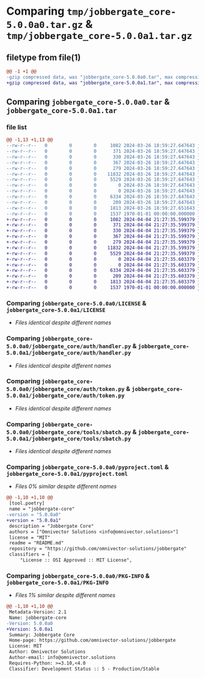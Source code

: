 # Comparing `tmp/jobbergate_core-5.0.0a0.tar.gz` & `tmp/jobbergate_core-5.0.0a1.tar.gz`

## filetype from file(1)

```diff
@@ -1 +1 @@
-gzip compressed data, was "jobbergate_core-5.0.0a0.tar", max compression
+gzip compressed data, was "jobbergate_core-5.0.0a1.tar", max compression
```

## Comparing `jobbergate_core-5.0.0a0.tar` & `jobbergate_core-5.0.0a1.tar`

### file list

```diff
@@ -1,13 +1,13 @@
--rw-r--r--   0        0        0     1082 2024-03-26 18:59:27.647643 jobbergate_core-5.0.0a0/LICENSE
--rw-r--r--   0        0        0      371 2024-03-26 18:59:27.647643 jobbergate_core-5.0.0a0/README.md
--rw-r--r--   0        0        0      330 2024-03-26 18:59:27.647643 jobbergate_core-5.0.0a0/jobbergate_core/__init__.py
--rw-r--r--   0        0        0      367 2024-03-26 18:59:27.647643 jobbergate_core-5.0.0a0/jobbergate_core/auth/__init__.py
--rw-r--r--   0        0        0      279 2024-03-26 18:59:27.647643 jobbergate_core-5.0.0a0/jobbergate_core/auth/exceptions.py
--rw-r--r--   0        0        0    11832 2024-03-26 18:59:27.647643 jobbergate_core-5.0.0a0/jobbergate_core/auth/handler.py
--rw-r--r--   0        0        0     5529 2024-03-26 18:59:27.647643 jobbergate_core-5.0.0a0/jobbergate_core/auth/token.py
--rw-r--r--   0        0        0        0 2024-03-26 18:59:27.647643 jobbergate_core-5.0.0a0/jobbergate_core/py.typed
--rw-r--r--   0        0        0        0 2024-03-26 18:59:27.647643 jobbergate_core-5.0.0a0/jobbergate_core/tools/__init__.py
--rw-r--r--   0        0        0     6334 2024-03-26 18:59:27.647643 jobbergate_core-5.0.0a0/jobbergate_core/tools/sbatch.py
--rw-r--r--   0        0        0      209 2024-03-26 18:59:27.647643 jobbergate_core-5.0.0a0/jobbergate_core/version.py
--rw-r--r--   0        0        0     1813 2024-03-26 18:59:27.651643 jobbergate_core-5.0.0a0/pyproject.toml
--rw-r--r--   0        0        0     1537 1970-01-01 00:00:00.000000 jobbergate_core-5.0.0a0/PKG-INFO
+-rw-r--r--   0        0        0     1082 2024-04-04 21:27:35.599379 jobbergate_core-5.0.0a1/LICENSE
+-rw-r--r--   0        0        0      371 2024-04-04 21:27:35.599379 jobbergate_core-5.0.0a1/README.md
+-rw-r--r--   0        0        0      330 2024-04-04 21:27:35.599379 jobbergate_core-5.0.0a1/jobbergate_core/__init__.py
+-rw-r--r--   0        0        0      367 2024-04-04 21:27:35.599379 jobbergate_core-5.0.0a1/jobbergate_core/auth/__init__.py
+-rw-r--r--   0        0        0      279 2024-04-04 21:27:35.599379 jobbergate_core-5.0.0a1/jobbergate_core/auth/exceptions.py
+-rw-r--r--   0        0        0    11832 2024-04-04 21:27:35.599379 jobbergate_core-5.0.0a1/jobbergate_core/auth/handler.py
+-rw-r--r--   0        0        0     5529 2024-04-04 21:27:35.599379 jobbergate_core-5.0.0a1/jobbergate_core/auth/token.py
+-rw-r--r--   0        0        0        0 2024-04-04 21:27:35.603379 jobbergate_core-5.0.0a1/jobbergate_core/py.typed
+-rw-r--r--   0        0        0        0 2024-04-04 21:27:35.603379 jobbergate_core-5.0.0a1/jobbergate_core/tools/__init__.py
+-rw-r--r--   0        0        0     6334 2024-04-04 21:27:35.603379 jobbergate_core-5.0.0a1/jobbergate_core/tools/sbatch.py
+-rw-r--r--   0        0        0      209 2024-04-04 21:27:35.603379 jobbergate_core-5.0.0a1/jobbergate_core/version.py
+-rw-r--r--   0        0        0     1813 2024-04-04 21:27:35.603379 jobbergate_core-5.0.0a1/pyproject.toml
+-rw-r--r--   0        0        0     1537 1970-01-01 00:00:00.000000 jobbergate_core-5.0.0a1/PKG-INFO
```

### Comparing `jobbergate_core-5.0.0a0/LICENSE` & `jobbergate_core-5.0.0a1/LICENSE`

 * *Files identical despite different names*

### Comparing `jobbergate_core-5.0.0a0/jobbergate_core/auth/handler.py` & `jobbergate_core-5.0.0a1/jobbergate_core/auth/handler.py`

 * *Files identical despite different names*

### Comparing `jobbergate_core-5.0.0a0/jobbergate_core/auth/token.py` & `jobbergate_core-5.0.0a1/jobbergate_core/auth/token.py`

 * *Files identical despite different names*

### Comparing `jobbergate_core-5.0.0a0/jobbergate_core/tools/sbatch.py` & `jobbergate_core-5.0.0a1/jobbergate_core/tools/sbatch.py`

 * *Files identical despite different names*

### Comparing `jobbergate_core-5.0.0a0/pyproject.toml` & `jobbergate_core-5.0.0a1/pyproject.toml`

 * *Files 0% similar despite different names*

```diff
@@ -1,10 +1,10 @@
 [tool.poetry]
 name = "jobbergate-core"
-version = "5.0.0a0"
+version = "5.0.0a1"
 description = "Jobbergate Core"
 authors = ["Omnivector Solutions <info@omnivector.solutions>"]
 license = "MIT"
 readme = "README.md"
 repository = "https://github.com/omnivector-solutions/jobbergate"
 classifiers = [
     "License :: OSI Approved :: MIT License",
```

### Comparing `jobbergate_core-5.0.0a0/PKG-INFO` & `jobbergate_core-5.0.0a1/PKG-INFO`

 * *Files 1% similar despite different names*

```diff
@@ -1,10 +1,10 @@
 Metadata-Version: 2.1
 Name: jobbergate-core
-Version: 5.0.0a0
+Version: 5.0.0a1
 Summary: Jobbergate Core
 Home-page: https://github.com/omnivector-solutions/jobbergate
 License: MIT
 Author: Omnivector Solutions
 Author-email: info@omnivector.solutions
 Requires-Python: >=3.10,<4.0
 Classifier: Development Status :: 5 - Production/Stable
```

